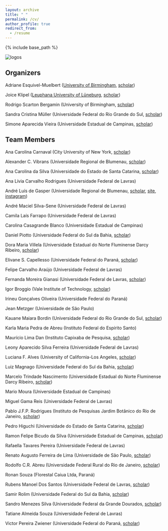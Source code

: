 ```yaml
---
layout: archive
title: " "
permalink: /cv/
author_profile: true
redirect_from:
  - /resume
---
```


{% include base_path %}

![logos](https://rededama.github.io/images/logos.jpg) 

## Organizers
 
 Adriane Esquivel-Muelbert ([University of Birmingham](https://www.birmingham.ac.uk/staff/profiles/gees/muelbert-adriane-esquivel), [scholar](https://scholar.google.com/citations?user=d6XOOK0AAAAJ&hl=en))

 Joice Klipel ([Leuphana University of Lüneburg](https://www.leuphana.de/institute/institut-fuer-oekologie/personen/joice-klipel.html), [scholar](https://scholar.google.com/citations?user=oG4eV9MAAAAJ&hl=pt-BR))

 Rodrigo Scarton Bergamin (University of Birmingham, [scholar](https://scholar.google.com.br/citations?user=uAoCb5gAAAAJ&hl=pt-PT))

 Sandra Cristina Müller (Universidade Federal do Rio Grande do Sul, [scholar](https://scholar.google.com.br/citations?user=YOhnblMAAAAJ&hl=pt-BR))

 Simone Aparecida Vieira (Universidade Estadual de Campinas, [scholar](https://scholar.google.com/citations?user=sxEVweUAAAAJ&hl=en))

## Team Members
 
 Ana Carolina Carnaval (City University of New York, [scholar](https://scholar.google.com/citations?user=aJMTGKEAAAAJ&hl=en)) 

 Alexander C. Vibrans (Universidade Regional de Blumenau, [scholar](https://scholar.google.com.br/citations?user=HzKGK5AAAAAJ&hl=en))  

 Ana Carolina da Silva (Universidade do Estado de Santa Catarina, [scholar](https://scholar.google.com/citations?user=nn4ht1sAAAAJ&hl=pt-BR))

 Ana Lívia Carvalho Rodrigues (Universidade Federal de Lavras)

 André Luís de Gasper (Universidade Regional de Blumenau, [scholar](https://scholar.google.com.br/citations?user=FPXYzWkAAAAJ&hl=pt-BR), [site](https://www.floresta.sc.gov.br/), [instagram](https://instagram.com/inventarioflorestal.sc/))

 André Maciel Silva-Sene (Universidade Federal de Lavras)

 Camila Laís Farrapo (Universidade Federal de Lavras) 

 Carolina Casagrande Blanco (Universidade Estadual de Campinas)

 Daniel Piotto (Universidade Federal do Sul da Bahia, [scholar](https://scholar.google.com/citations?user=BF1ECe0AAAAJ&hl=en))

 Dora Maria Villela (Universidade Estadual do Norte Fluminense Darcy Ribeiro, [scholar](https://scholar.google.com.br/citations?user=_f24t5YAAAAJ&hl=pt-BR))

 Elivane S. Capellesso (Universidade Federal do Paraná, [scholar](https://scholar.google.com.br/citations?user=YUFhZ10AAAAJ&hl=en))

 Felipe Carvalho Araújo (Universidade Federal de Lavras)

 Fernanda Moreira Gianasi (Universidade Federal de Lavras, [scholar](https://scholar.google.com.br/citations?user=DawwccEAAAAJ&hl=pt-BR))

 Igor Broggio (Vale Institute of Technology, [scholar](https://scholar.google.com/citations?user=zniWeRUAAAAJ&hl=en))
 
 Irineu Gonçalves Oliveira (Universidade Federal do Paraná)

 Jean Metzger (Universidade de São Paulo)

 Kauane Maiara Bordin (Universidade Federal do Rio Grande do Sul, [scholar](https://scholar.google.com/citations?user=RwJPjaEAAAAJ&hl=pt-BR))

 Karla Maria Pedra de Abreu (Instituto Federal do Espírito Santo)

 Maurício Lima Dan (Instituto Capixaba de Pesquisa, [scholar](https://scholar.google.com.br/citations?user=wgYrcKwAAAAJ&hl=pt-BR))

 Leony Aparecido Silva Ferreira (Universidade Federal de Lavras)

 Luciana F. Alves (University of California-Los Angeles, [scholar](https://scholar.google.com.br/citations?user=ol5nIXkAAAAJ&hl=pt-BR))

 Luiz Magnago (Universidade Federal do Sul da Bahia, [scholar](https://scholar.google.com/citations?user=eOj5FKoAAAAJ&hl=pt-BR))

 Marcelo Trindade Nascimento (Universidade Estadual do Norte Fluminense Darcy Ribeiro, [scholar](https://scholar.google.com.br/citations?user=D5Peey4AAAAJ&hl=pt-BR))

 Mario Moura (Universidade Estadual de Campinas)

 Miguel Gama Reis (Universidade Federal de Lavras)

 Pablo J.F.P. Rodrigues (Instituto de Pesquisas Jardim Botânico do Rio de Janeiro, [scholar](https://scholar.google.com.br/citations?user=bTsj5mgAAAAJ&hl=pt-BR))

 Pedro Higuchi (Universidade do Estado de Santa Catarina, [scholar](https://scholar.google.com/citations?user=r_BAbBYAAAAJ&hl=en))

 Ramon Felipe Bicudo da Silva (Universidade Estadual de Campinas, [scholar](https://scholar.google.de/citations?user=eIa-3J4AAAAJ&hl=de))

 Rafaella Tavares Pereira (Universidade Federal de Lavras)

 Renato Augusto Ferreira de Lima (Universidade de São Paulo, [scholar](https://scholar.google.com.br/citations?user=sMQpRpMAAAAJ&hl=pt-BR))

 Rodolfo C.R. Abreu (Universidade Federal Rural do Rio de Janeiro, [scholar](https://scholar.google.com/citations?user=demlf7tnMZ4C&hl=en))

 Ronan Souza (Florestal Caiua Ltda, Paraná)

 Rubens Manoel Dos Santos (Universidade Federal de Lavras, [scholar](https://scholar.google.com.br/citations?user=FBwqJnAAAAAJ&hl=en))

 Samir Rolim (Universidade Federal do Sul da Bahia, [scholar](https://scholar.google.com/citations?user=yX4BZ_8AAAAJ&hl=en))

 Sandro Menezes Silva (Universidade Federal da Grande Dourados, [scholar](https://scholar.google.com.br/citations?user=n5WPlh4AAAAJ&hl=en))

 Tatiane Almeida Souza (Universidade Federal de Lavras)

 Victor Pereira Zwiener (Universidade Federal do Paraná, [scholar](https://scholar.google.com.br/citations?user=618c958AAAAJ&hl=pt-BR))




